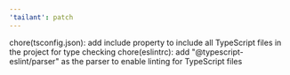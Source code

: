 ```yaml
---
'tailant': patch
---
```


chore(tsconfig.json): add include property to include all TypeScript files in the project for type checking
chore(eslintrc): add "@typescript-eslint/parser" as the parser to enable linting for TypeScript files

